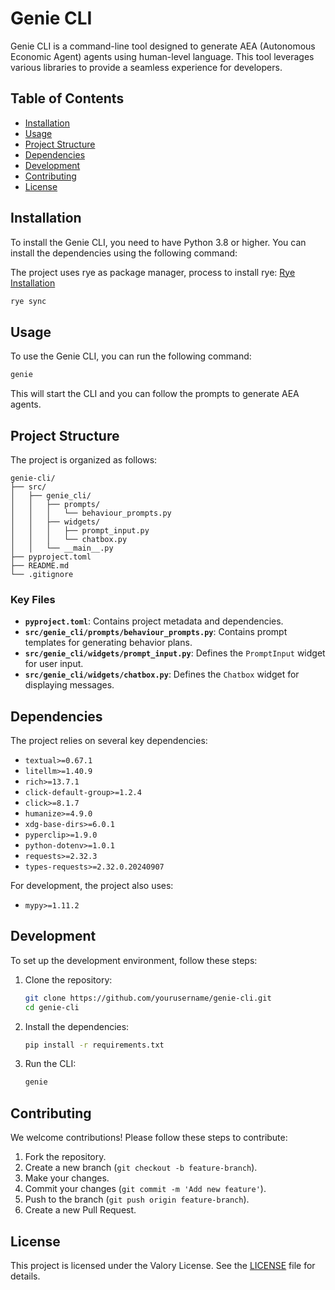 # Genie CLI

Genie CLI is a command-line tool designed to generate AEA (Autonomous Economic Agent) agents using human-level language. This tool leverages various libraries to provide a seamless experience for developers.

## Table of Contents

- [Installation](#installation)
- [Usage](#usage)
- [Project Structure](#project-structure)
- [Dependencies](#dependencies)
- [Development](#development)
- [Contributing](#contributing)
- [License](#license)

## Installation

To install the Genie CLI, you need to have Python 3.8 or higher. You can install the dependencies using the following command:

The project uses rye as package manager, process to install rye:
[Rye Installation](https://rye.astral.sh/guide/installation/)

```sh
rye sync
```

## Usage

To use the Genie CLI, you can run the following command:

```sh
genie
```

This will start the CLI and you can follow the prompts to generate AEA agents.

## Project Structure

The project is organized as follows:

```
genie-cli/
├── src/
│   ├── genie_cli/
│   │   ├── prompts/
│   │   │   └── behaviour_prompts.py
│   │   ├── widgets/
│   │   │   ├── prompt_input.py
│   │   │   └── chatbox.py
│   │   └── __main__.py
├── pyproject.toml
├── README.md
└── .gitignore
```

### Key Files

- **`pyproject.toml`**: Contains project metadata and dependencies.
- **`src/genie_cli/prompts/behaviour_prompts.py`**: Contains prompt templates for generating behavior plans.
- **`src/genie_cli/widgets/prompt_input.py`**: Defines the `PromptInput` widget for user input.
- **`src/genie_cli/widgets/chatbox.py`**: Defines the `Chatbox` widget for displaying messages.

## Dependencies

The project relies on several key dependencies:

- `textual>=0.67.1`
- `litellm>=1.40.9`
- `rich>=13.7.1`
- `click-default-group>=1.2.4`
- `click>=8.1.7`
- `humanize>=4.9.0`
- `xdg-base-dirs>=6.0.1`
- `pyperclip>=1.9.0`
- `python-dotenv>=1.0.1`
- `requests>=2.32.3`
- `types-requests>=2.32.0.20240907`

For development, the project also uses:

- `mypy>=1.11.2`

## Development

To set up the development environment, follow these steps:

1. Clone the repository:
    ```sh
    git clone https://github.com/yourusername/genie-cli.git
    cd genie-cli
    ```

2. Install the dependencies:
    ```sh
    pip install -r requirements.txt
    ```

3. Run the CLI:
    ```sh
    genie
    ```

## Contributing

We welcome contributions! Please follow these steps to contribute:

1. Fork the repository.
2. Create a new branch (`git checkout -b feature-branch`).
3. Make your changes.
4. Commit your changes (`git commit -m 'Add new feature'`).
5. Push to the branch (`git push origin feature-branch`).
6. Create a new Pull Request.

## License

This project is licensed under the Valory License. See the [LICENSE](LICENSE) file for details.
